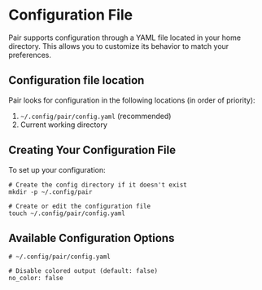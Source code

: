 # Configuration File

Pair supports configuration through a YAML file located in your home directory. This allows you to customize its behavior to match your preferences.

## Configuration file location

Pair looks for configuration in the following locations (in order of priority):

1. `~/.config/pair/config.yaml` (recommended)
2. Current working directory

## Creating Your Configuration File

To set up your configuration:

```shell
# Create the config directory if it doesn't exist
mkdir -p ~/.config/pair

# Create or edit the configuration file
touch ~/.config/pair/config.yaml
```

## Available Configuration Options

```shell
# ~/.config/pair/config.yaml

# Disable colored output (default: false)
no_color: false
```
